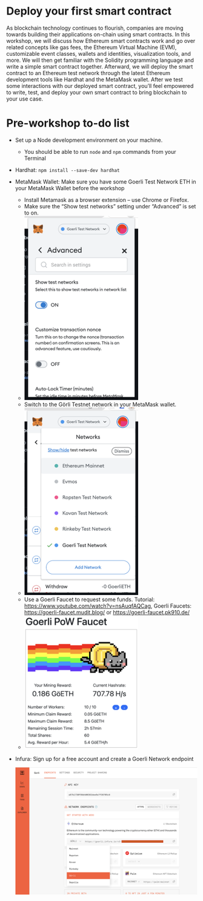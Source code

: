 # Deploy your first smart contract

As blockchain technology continues to flourish, companies are moving towards building their applications on-chain using smart contracts. In this workshop, we will discuss how Ethereum smart contracts work and go over related concepts like gas fees, the Ethereum Virtual Machine (EVM), customizable event classes, wallets and identities, visualization tools, and more. We will then get familiar with the Solidity programming language and write a simple smart contract together. Afterward, we will deploy the smart contract to an Ethereum test network through the latest Ethereum development tools like Hardhat and the MetaMask wallet. After we test some interactions with our deployed smart contract, you’ll feel empowered to write, test, and deploy your own smart contract to bring blockchain to your use case.

# Pre-workshop to-do list

- Set up a Node development environment on your machine. 
  * You should be able to run `node` and `npm` commands from your Terminal
- Hardhat: `npm install --save-dev hardhat`
- MetaMask Wallet: Make sure you have some Goerli Test Network ETH in your MetaMask Wallet before the workshop
  * Install Metamask as a browser extension – use Chrome or Firefox. 
  * Make sure the “Show test networks” setting under “Advanced” is set to on.  
  * <img src="screenshots/showTestNetworks.png" width="300">
  * Switch to the Görli Testnet network in your MetaMask wallet. 
  * <img src="screenshots/testNetworks.png" width="300">
  * Use a Goerli Faucet to request some funds. Tutorial: https://www.youtube.com/watch?v=nsAuqfAQCag, Goerli Faucets: https://goerli-faucet.mudit.blog/ or https://goerli-faucet.pk910.de/ 
  * <img src="screenshots/goerliPowFaucet.png" width="300">
- Infura: Sign up for a free account and create a Goerli Network endpoint
  
  <img src="screenshots/infura.png" width="800">





